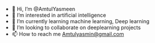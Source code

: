 - 👋 Hi, I’m @AmtulYasmeen
- 👀 I’m interested in artificial intelligence 
- 🌱 I’m currently learning machine learning, Deep learning
- 💞️ I’m looking to collaborate on deeplearning projects 
- 📫 How to reach me Amtulyasmin@gmail.com

<!---
AmtulYasmeen/AmtulYasmeen is a ✨ special ✨ repository because its `README.md` (this file) appears on your GitHub profile.
You can click the Preview link to take a look at your changes.
--->
